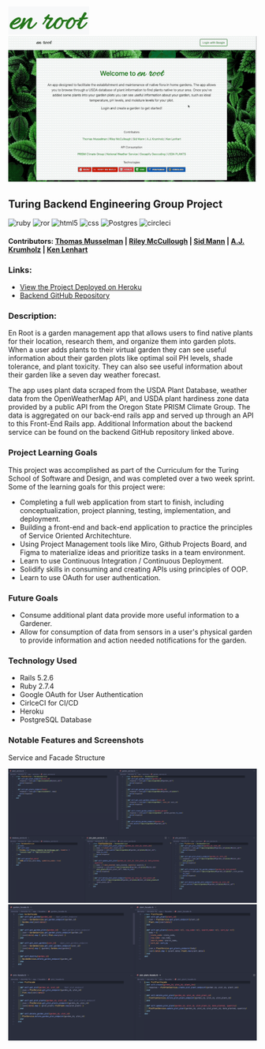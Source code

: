 <img src="app/assets/images/logo.png">

<img src="app/assets/images/enroot-demo-gif.gif" style="width: 600px;">

## Turing Backend Engineering Group Project

![ruby](https://img.shields.io/badge/Ruby-CC342D?style=for-the-badge&logo=ruby&logoColor=white) ![ror](https://img.shields.io/badge/Ruby_on_Rails-CC0000?style=for-the-badge&logo=ruby-on-rails&logoColor=white) ![html5](https://img.shields.io/badge/HTML5-E34F26?style=for-the-badge&logo=html5&logoColor=white) ![css](https://img.shields.io/badge/CSS-239120?&style=for-the-badge&logo=css3&logoColor=white) ![Postgres](https://img.shields.io/badge/postgres-%23316192.svg?style=for-the-badge&logo=postgresql&logoColor=white) ![circleci](https://img.shields.io/badge/CircleCI-%23316192.svg?style=for-the-badge&logo=circleci&logoColor=yellow)

#### Contributors: [Thomas Musselman](https://github.com/musselmanth) | [Riley McCullough](https://github.com/Rileybmcc) | [Sid Mann](https://github.com/sjmann2) | [A.J. Krumholz](https://github.com/ajkrumholz) | [Ken Lenhart](https://github.com/penitent0)

### Links:

- [View the Project Deployed on Heroku](https://en-root.herokuapp.com/)
- [Backend GitHub Repository](https://github.com/demeter-project/demeter-be)

### Description:

En Root is a garden management app that allows users to find native plants for their location, research them, and organize them into garden plots. When a user adds plants to their virtual garden they can see useful information about their garden plots like optimal soil PH levels, shade tolerance, and plant toxicity. They can also see useful information about their garden like a seven day weather forecast.

The app uses plant data scraped from the USDA Plant Database, weather data from the OpenWeatherMap API, and USDA plant hardiness zone data provided by a public API from the Oregon State PRISM Climate Group. The data is aggregated on our back-end rails app and served up through an API to this Front-End Rails app. Additional Information about the backend service can be found on the backend GitHub repository linked above.

### Project Learning Goals

This project was accomplished as part of the Curriculum for the Turing School of Software and Design, and was completed over a two week sprint. Some of the learning goals for this project were:

- Completing a full web application from start to finish, including conceptualization, project planning, testing, implementation, and deployment.
- Building a front-end and back-end application to practice the principles of Service Oriented Architechture.
- Using Project Management tools like Miro, Github Projects Board, and Figma to materialize ideas and prioritize tasks in a team environment.
- Learn to use Continuous Integration / Continuous Deployment.
- Solidify skills in consuming and creating APIs using principles of OOP.
- Learn to use OAuth for user authentication.

### Future Goals

- Consume additional plant data provide more useful information to a Gardener.
- Allow for consumption of data from sensors in a user's physical garden to provide information and action needed notifications for the garden.

### Technology Used

- Rails 5.2.6
- Ruby 2.7.4
- Google OAuth for User Authentication
- CirlceCI for CI/CD
- Heroku
- PostgreSQL Database

### Notable Features and Screenshots

Service and Facade Structure

<img src="app/assets/images/Screen Shot 2022-11-10 at 8.52.03 AM.png" style="width: 600px;">

<img src="app/assets/images/Screen Shot 2022-11-10 at 8.53.39 AM.png" style="width: 600px;">
